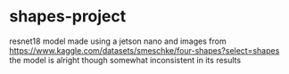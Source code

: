 # shapes-project
resnet18 model made using a jetson nano and images from https://www.kaggle.com/datasets/smeschke/four-shapes?select=shapes
the model is alright though somewhat inconsistent in its results
